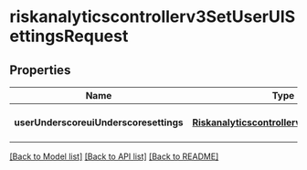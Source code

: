 # riskanalyticscontrollerv3SetUserUISettingsRequest

## Properties
Name | Type | Description | Notes
------------ | ------------- | ------------- | -------------
**userUnderscoreuiUnderscoresettings** | [**Riskanalyticscontrollerv3UserUISettings**](Riskanalyticscontrollerv3UserUISettings.md) |  | [optional] [default to null]

[[Back to Model list]](../README.md#documentation-for-models) [[Back to API list]](../README.md#documentation-for-api-endpoints) [[Back to README]](../README.md)



